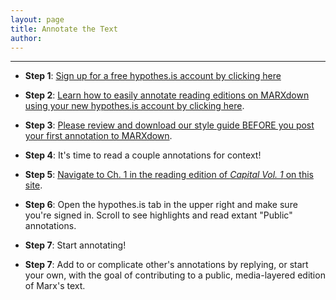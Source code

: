 ```yaml
---
layout: page
title: Annotate the Text
author:
---
```


* * *

* **Step 1**: [Sign up for a free hypothes.is account by clicking here](https://web.hypothes.is/start/)

* **Step 2**: [Learn how to easily annotate reading editions on MARXdown using your new hypothes.is account by clicking here](https://web.hypothes.is/quick-start-guide-for-students/).

* **Step 3**: [Please review and download our style guide BEFORE you post your first annotation to MARXdown](https://docs.google.com/document/d/14hfh7E9KhtJHpYjst5-CMwGYY_kEFJtXUpmQSema5Zs/edit?usp=sharing).

* **Step 4**: It's time to read a couple annotations for context!

* **Step 5**: [Navigate to Ch. 1 in the reading edition of *Capital Vol. 1* on this site](https://marxdown.github.io/texts/ch01/).

* **Step 6**: Open the hypothes.is tab in the upper right and make sure you're signed in. Scroll to see highlights and read extant "Public" annotations.

* **Step 7**: Start annotating!

* **Step 7**: Add to or complicate other's annotations by replying, or start your own, with the goal of contributing to a public, media-layered edition of Marx's text.
